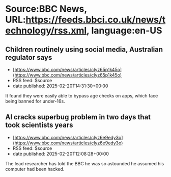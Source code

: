 # Source:BBC News, URL:https://feeds.bbci.co.uk/news/technology/rss.xml, language:en-US

## Children routinely using social media, Australian regulator says
 - [https://www.bbc.com/news/articles/clyz65p1k45o](https://www.bbc.com/news/articles/clyz65p1k45o)
 - RSS feed: $source
 - date published: 2025-02-20T14:31:30+00:00

It found they were easily able to bypass age checks on apps, which face being banned for under-16s.

## AI cracks superbug problem in two days that took scientists years
 - [https://www.bbc.com/news/articles/clyz6e9edy3o](https://www.bbc.com/news/articles/clyz6e9edy3o)
 - RSS feed: $source
 - date published: 2025-02-20T12:08:28+00:00

The lead researcher has told the BBC he was so astounded he assumed his computer had been hacked.

